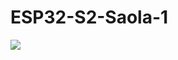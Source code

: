 # ESP32-S2-Saola-1

<img src=https://github.com/stooged/PS5-Server32/blob/main/3D_Printed_Cases/ESP32_S2_Saola_1/ESP32_S2_Saola_1.jpg>